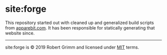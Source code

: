 # site:forge

This repository started out with cleaned up and generalized build scripts from
[apparebit.com](https://github.com/apparebit/apparebit.com). It has been
responsible for statically generating that website since.

---

site:forge is © 2019 Robert Grimm and licensed under [MIT](LICENSE) terms.
